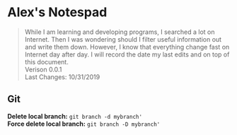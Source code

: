 # Alex's Notespad
>While I am learning and developing programs, I searched a lot on Internet. Then I was wondering should I filter useful information out and write them down. However, I know that everything change fast on Internet day after day. I will record the date my last edits and on top of this document. </br>
>Verison 0.0.1 </br>
>Last Changes: 10/31/2019 </br>


## Git
**Delete local branch:** `git branch -d mybranch'`  </br>
**Force delete local branch:** `git branch -D mybranch'` </br>
